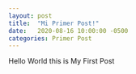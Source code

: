 ```yaml
---
layout: post
title:  "Mi Primer Post!"
date:   2020-08-16 10:00:00 -0500
categories: Primer Post
---
```


Hello World this is My First Post

